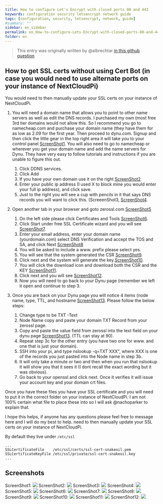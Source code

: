 ```yaml
---
title: How to configure Let's Encrypt with closed ports 80 and 443
keywords: configuration security letsencrypt network guide
tags: [configuration, security, letsencrypt, network, guide]
#summary: ""
sidebar: en_sidebar
permalink: en_How-to-configure-Lets-Encrypt-with-closed-ports-80-and-443.html
folder: en
---
```


> This entry was originally written by @albrechtar [in this github question](https://github.com/nextcloud/nextcloudpi/issues/186#issuecomment-328333387)

## How to get SSL certs without using Cert Bot (in case you would need to use alternate ports on your instance of NextCloudPi)

You would need to then manually update your SSL certs on your instance of NextCloudPi.

1.  You will need a domain name that allows you to point to other name servers as well as edit the DNS records.  I purchased my own (most free 3rd tier domains would not allow this.  So I recommend you go to namecheap.com and purchase your domain name (they have them for as low as 2.09 for the first year. Then proceed to dynu.com.  Signup and then click the little gear in the top right area it will take you to your control panel [ScreenShot1](#screenshot1).  You will also need to go to namecheap or wherever you get your domain name and add the name servers for Dynu.  They have very easy to follow tutorials and instructions if you are unable to figure this out.

     1.  Click DDNS services.
     2.  Click Add
     3. If you have your own domain use it on the right [ScreenShot2](#screenshot2)
     4.  Enter your public ip address (I used X to block mine you would enter your full ip address), and click save.
     5.  Just to the right you will see a cup with pencils in it that says DNS records you will want to click this. (ScreeenShot3, [ScreenShot4](#screenshot4).

2.  Open another tab in your browser and goto zerossl.com [ScreenShot5](#screenshot5)
     1.  On the left side please click Certificates and Tools [ScreenShot6](#screenshot6).
     2.  Click Start under free SSL Certificate wizard and you will see [ScreenShot7](#screenshot7).
     3.  Enter your email address, enter your domain name (yourdomain.com) select DNS Verification and accept the TOS and SA, and click Next [ScreenShot8](#screenshot8)
     4.  You will be asked to include a www. prefix please select yes.
     5.  You will see that the system generated the CSR [ScreenShot9](#screenshot9).
     6.  Click next and the system will generate the key.[ScreenShot10](#screenshot10).
     7.  You will click the download icon and download both the CSR and the KEY [ScreenShot11](#screenshot11).
     8.  Click next and you will see [ScreenShot12](#screenshot12).
     9.  Now you will need to go back to your Dynu page (remember we left it open and continue to step 3.

3.  Once you are back on your Dynu page you will notice 4 items (node name, type, TTL, and hostname [ScreenShot13](#screenshot13).  Please follow the below steps:
     1.  Change type to be TXT -Text
     2.  Node Name copy and paste your domain TXT Record from your zerossl page.
     3.  Copy and paste the value field from zerossl into the text field on your dynu page [ScreenShot13](#screenshot13). (TTL can stay at 90).
     4.  Repeat step 3c for the other entry (you have two one for www. and one that is just your domain).
     5. SSH into your pi, and type nslookup -q=TXT XXX", where XXX is one of the records you just pasted into the Node name in step 3b.
     6. It will only take a minute or two and then when you run that nslookup it will show you that it sees it (I dont recall the exact wording but it was obvious).
     7. Go back to your openssl and click next. Once it verifies it will issue your account key and your domain crt files.

Once you have these files you have your SSL certificate and you will need to put it in the correct folder on your instance of NextCloudPi.  I am not 100% certain what file to place these into so I will ask @nachoparker to explain that.

I hope this helps, if anyone has any questions please feel free to message here and I will do my best to help. need to then manually update your SSL certs on your instance of NextCloudPi.

By default they live under `/etc/ssl`

```
...
SSLCertificateFile    /etc/ssl/certs/ssl-cert-snakeoil.pem                                                       
SSLCertificateKeyFile /etc/ssl/private/ssl-cert-snakeoil.key
...
```

## Screenshots
<a name="screenshot1"></a> ScreenShot1: ![](https://user-images.githubusercontent.com/19283265/30248880-0bae800a-965a-11e7-8843-fec87e1401a8.png)
<a name="screenshot2"></a> ScreenShot2: ![](https://user-images.githubusercontent.com/19283265/30248881-0f6e18ae-965a-11e7-8eda-dcc740c99af3.png)
<a name="screenshot3"></a> ScreenShot3: ![](https://user-images.githubusercontent.com/19283265/30248882-0fab0124-965a-11e7-9113-884532167867.png)
<a name="screenshot4"></a> ScreenShot4: ![](https://user-images.githubusercontent.com/19283265/30248883-0fb3716a-965a-11e7-858f-4a6c53c261f4.png)
<a name="screenshot5"></a> ScreenShot5: ![](https://user-images.githubusercontent.com/19283265/30248885-0fb899a6-965a-11e7-927f-1a52b0930bbd.png)
<a name="screenshot6"></a> ScreenShot6: ![](https://user-images.githubusercontent.com/19283265/30248884-0fb8388a-965a-11e7-9764-c7c19ed00d68.png)
<a name="screenshot7"></a> ScreenShot7: ![](https://user-images.githubusercontent.com/19283265/30248886-0fb8cb56-965a-11e7-86df-96cd61bb4abd.png)
<a name="screenshot8"></a> ScreenShot8: ![](https://user-images.githubusercontent.com/19283265/30248887-0fb98d70-965a-11e7-8753-aa788fd78541.png)
<a name="screenshot9"></a> ScreenShot9: ![](https://user-images.githubusercontent.com/19283265/30248888-0fe3dd64-965a-11e7-8999-87b663137fac.png)
<a name="screenshot10"></a> ScreenShot10: ![](https://user-images.githubusercontent.com/19283265/30248889-0fe47e72-965a-11e7-933d-e025148611c2.png)
<a name="screenshot11"></a> ScreenShot11: ![](https://user-images.githubusercontent.com/19283265/30248890-0fea86a0-965a-11e7-9083-39914a54d327.png)
<a name="screenshot12"></a> ScreenShot12: ![](https://user-images.githubusercontent.com/19283265/30248891-0feabc42-965a-11e7-9277-3fff58786c10.png)
